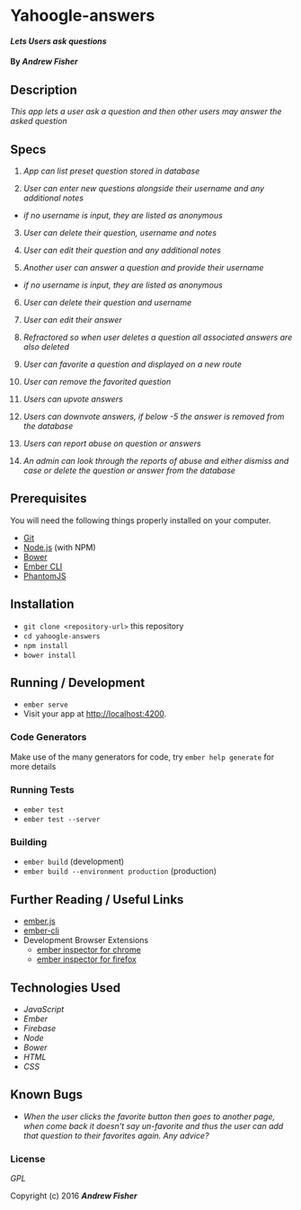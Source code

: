 # Yahoogle-answers

#### _Lets Users ask questions_

#### By _**Andrew Fisher**_

## Description

_This app lets a user ask a question and then other users may answer the asked question_


## Specs
1. _App can list preset question stored in database_

2. _User can enter new questions alongside their username and any additional notes_
  * _if no username is input, they are listed as anonymous_

3. _User can delete their question, username and notes_

4. _User can edit their question and any additional notes_

5. _Another user can answer a question and provide their username_
  * _if no username is input, they are listed as anonymous_

6. _User can delete their question and username_

7. _User can edit their answer_

8. _Refractored so when user deletes a question all associated answers are also deleted_

9. _User can favorite a question and displayed on a new route_

10. _User can remove the favorited question_

11. _Users can upvote answers_

12. _Users can downvote answers, if below -5 the answer is removed from the database_

13. _Users can report abuse on question or answers_

14. _An admin can look through the reports of abuse and either dismiss and case or delete the question or answer from the database_


## Prerequisites

You will need the following things properly installed on your computer.

* [Git](http://git-scm.com/)
* [Node.js](http://nodejs.org/) (with NPM)
* [Bower](http://bower.io/)
* [Ember CLI](http://ember-cli.com/)
* [PhantomJS](http://phantomjs.org/)

## Installation

* `git clone <repository-url>` this repository
* `cd yahoogle-answers`
* `npm install`
* `bower install`

## Running / Development

* `ember serve`
* Visit your app at [http://localhost:4200](http://localhost:4200).

### Code Generators

Make use of the many generators for code, try `ember help generate` for more details

### Running Tests

* `ember test`
* `ember test --server`

### Building

* `ember build` (development)
* `ember build --environment production` (production)


## Further Reading / Useful Links

* [ember.js](http://emberjs.com/)
* [ember-cli](http://ember-cli.com/)
* Development Browser Extensions
  * [ember inspector for chrome](https://chrome.google.com/webstore/detail/ember-inspector/bmdblncegkenkacieihfhpjfppoconhi)
  * [ember inspector for firefox](https://addons.mozilla.org/en-US/firefox/addon/ember-inspector/)

## Technologies Used

  * _JavaScript_
  * _Ember_
  * _Firebase_
  * _Node_
  * _Bower_
  * _HTML_
  * _CSS_

## Known Bugs

* _When the user clicks the favorite button then goes to another page, when come back it doesn't say un-favorite and thus the user can add that question to their favorites again. Any advice?_

### License

*GPL*

Copyright (c) 2016 **_Andrew Fisher_**
